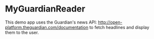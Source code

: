 # MyGuardianReader
This demo app uses the Guardian's news API: http://open-platform.theguardian.com/documentation to fetch headlines and display them to the user.

